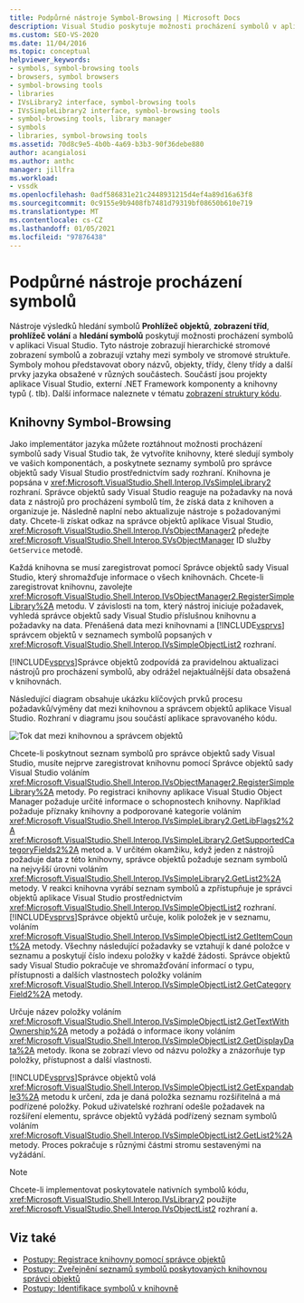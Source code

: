 ```yaml
---
title: Podpůrné nástroje Symbol-Browsing | Microsoft Docs
description: Visual Studio poskytuje možnosti procházení symbolů v aplikaci Visual Studio. Naučte se, jak tyto možnosti rozšíříte pomocí knihoven pro symboly ve vašich komponentách.
ms.custom: SEO-VS-2020
ms.date: 11/04/2016
ms.topic: conceptual
helpviewer_keywords:
- symbols, symbol-browsing tools
- browsers, symbol browsers
- symbol-browsing tools
- libraries
- IVsLibrary2 interface, symbol-browsing tools
- IVsSimpleLibrary2 interface, symbol-browsing tools
- symbol-browsing tools, library manager
- symbols
- libraries, symbol-browsing tools
ms.assetid: 70d8c9e5-4b0b-4a69-b3b3-90f36debe880
author: acangialosi
ms.author: anthc
manager: jillfra
ms.workload:
- vssdk
ms.openlocfilehash: 0adf586831e21c2448931215d4ef4a89d16a63f8
ms.sourcegitcommit: 0c9155e9b9408fb7481d79319bf08650b610e719
ms.translationtype: MT
ms.contentlocale: cs-CZ
ms.lasthandoff: 01/05/2021
ms.locfileid: "97876438"
---
```

# <a name="supporting-symbol-browsing-tools"></a>Podpůrné nástroje procházení symbolů
Nástroje výsledků hledání symbolů **Prohlížeč objektů**, **zobrazení tříd**, **prohlížeč volání** a **hledání symbolů** poskytují možnosti procházení symbolů v aplikaci Visual Studio. Tyto nástroje zobrazují hierarchické stromové zobrazení symbolů a zobrazují vztahy mezi symboly ve stromové struktuře. Symboly mohou představovat obory názvů, objekty, třídy, členy třídy a další prvky jazyka obsažené v různých součástech. Součástí jsou projekty aplikace Visual Studio, externí .NET Framework komponenty a knihovny typů (. tlb). Další informace naleznete v tématu [zobrazení struktury kódu](../../ide/viewing-the-structure-of-code.md).

## <a name="symbol-browsing-libraries"></a>Knihovny Symbol-Browsing
 Jako implementátor jazyka můžete roztáhnout možnosti procházení symbolů sady Visual Studio tak, že vytvoříte knihovny, které sledují symboly ve vašich komponentách, a poskytnete seznamy symbolů pro správce objektů sady Visual Studio prostřednictvím sady rozhraní. Knihovna je popsána v <xref:Microsoft.VisualStudio.Shell.Interop.IVsSimpleLibrary2> rozhraní. Správce objektů sady Visual Studio reaguje na požadavky na nová data z nástrojů pro procházení symbolů tím, že získá data z knihoven a organizuje je. Následně naplní nebo aktualizuje nástroje s požadovanými daty. Chcete-li získat odkaz na správce objektů aplikace Visual Studio, <xref:Microsoft.VisualStudio.Shell.Interop.IVsObjectManager2> předejte <xref:Microsoft.VisualStudio.Shell.Interop.SVsObjectManager> ID služby `GetService` metodě.

 Každá knihovna se musí zaregistrovat pomocí Správce objektů sady Visual Studio, který shromažďuje informace o všech knihovnách. Chcete-li zaregistrovat knihovnu, zavolejte <xref:Microsoft.VisualStudio.Shell.Interop.IVsObjectManager2.RegisterSimpleLibrary%2A> metodu. V závislosti na tom, který nástroj iniciuje požadavek, vyhledá správce objektů sady Visual Studio příslušnou knihovnu a požadavky na data. Přenášená data mezi knihovnami a [!INCLUDE[vsprvs](../../code-quality/includes/vsprvs_md.md)] správcem objektů v seznamech symbolů popsaných v <xref:Microsoft.VisualStudio.Shell.Interop.IVsSimpleObjectList2> rozhraní.

 [!INCLUDE[vsprvs](../../code-quality/includes/vsprvs_md.md)]Správce objektů zodpovídá za pravidelnou aktualizaci nástrojů pro procházení symbolů, aby odrážel nejaktuálnější data obsažená v knihovnách.

 Následující diagram obsahuje ukázku klíčových prvků procesu požadavků/výměny dat mezi knihovnou a správcem objektů aplikace Visual Studio. Rozhraní v diagramu jsou součástí aplikace spravovaného kódu.

 ![Tok dat mezi knihovnou a správcem objektů](../../extensibility/internals/media/callbrowserdiagram.gif "CallBrowserDiagram")

 Chcete-li poskytnout seznam symbolů pro správce objektů sady Visual Studio, musíte nejprve zaregistrovat knihovnu pomocí Správce objektů sady Visual Studio voláním <xref:Microsoft.VisualStudio.Shell.Interop.IVsObjectManager2.RegisterSimpleLibrary%2A> metody. Po registraci knihovny aplikace Visual Studio Object Manager požaduje určité informace o schopnostech knihovny. Například požaduje příznaky knihovny a podporované kategorie voláním <xref:Microsoft.VisualStudio.Shell.Interop.IVsSimpleLibrary2.GetLibFlags2%2A> <xref:Microsoft.VisualStudio.Shell.Interop.IVsSimpleLibrary2.GetSupportedCategoryFields2%2A> metod a. V určitém okamžiku, když jeden z nástrojů požaduje data z této knihovny, správce objektů požaduje seznam symbolů na nejvyšší úrovni voláním <xref:Microsoft.VisualStudio.Shell.Interop.IVsSimpleLibrary2.GetList2%2A> metody. V reakci knihovna vyrábí seznam symbolů a zpřístupňuje je správci objektů aplikace Visual Studio prostřednictvím <xref:Microsoft.VisualStudio.Shell.Interop.IVsSimpleObjectList2> rozhraní. [!INCLUDE[vsprvs](../../code-quality/includes/vsprvs_md.md)]Správce objektů určuje, kolik položek je v seznamu, voláním <xref:Microsoft.VisualStudio.Shell.Interop.IVsSimpleObjectList2.GetItemCount%2A> metody. Všechny následující požadavky se vztahují k dané položce v seznamu a poskytují číslo indexu položky v každé žádosti. Správce objektů sady Visual Studio pokračuje ve shromažďování informací o typu, přístupnosti a dalších vlastnostech položky voláním <xref:Microsoft.VisualStudio.Shell.Interop.IVsSimpleObjectList2.GetCategoryField2%2A> metody.

 Určuje název položky voláním <xref:Microsoft.VisualStudio.Shell.Interop.IVsSimpleObjectList2.GetTextWithOwnership%2A> metody a požádá o informace ikony voláním <xref:Microsoft.VisualStudio.Shell.Interop.IVsSimpleObjectList2.GetDisplayData%2A> metody. Ikona se zobrazí vlevo od názvu položky a znázorňuje typ položky, přístupnost a další vlastnosti.

 [!INCLUDE[vsprvs](../../code-quality/includes/vsprvs_md.md)]Správce objektů volá <xref:Microsoft.VisualStudio.Shell.Interop.IVsSimpleObjectList2.GetExpandable3%2A> metodu k určení, zda je daná položka seznamu rozšiřitelná a má podřízené položky. Pokud uživatelské rozhraní odešle požadavek na rozšíření elementu, správce objektů vyžádá podřízený seznam symbolů voláním <xref:Microsoft.VisualStudio.Shell.Interop.IVsSimpleObjectList2.GetList2%2A> metody. Proces pokračuje s různými částmi stromu sestavenými na vyžádání.

> [!NOTE]
> Chcete-li implementovat poskytovatele nativních symbolů kódu, <xref:Microsoft.VisualStudio.Shell.Interop.IVsLibrary2> použijte <xref:Microsoft.VisualStudio.Shell.Interop.IVsObjectList2> rozhraní a.

## <a name="see-also"></a>Viz také
- [Postupy: Registrace knihovny pomocí správce objektů](../../extensibility/internals/how-to-register-a-library-with-the-object-manager.md)
- [Postupy: Zveřejnění seznamů symbolů poskytovaných knihovnou správci objektů](../../extensibility/internals/how-to-expose-lists-of-symbols-provided-by-the-library-to-the-object-manager.md)
- [Postupy: Identifikace symbolů v knihovně](../../extensibility/internals/how-to-identify-symbols-in-a-library.md)
